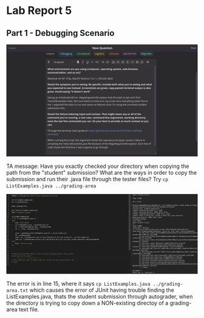 # Lab Report 5
## Part 1 - Debugging Scenario
![image](s1.png)

TA message: Have you exactly checked your directory when copying the path from the "student" submission? What are the ways in order to copy the submission and run their .java file through the tester files? Try `cp ListExamples.java ../grading-area`

![image](s2.png)

The error is in line 15, where it says `cp ListExamples.java ../grading-area.txt` which causes the error of JUnit having trouble finding the ListExamples.java, thats the student submission through autograder, when the directory is trying to copy down a NON-existing directoy of a grading-area text file.
